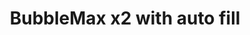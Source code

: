 ---
layout: default
category: bts
tags: ["bubbles"]
video: "https://player.vimeo.com/video/214230321?badge=0&amp;autopause=0&amp;player_id=0&amp;app_id=72231"
title: "BubbleMax x2 with auto fill"
thumbnail: "https://i.vimeocdn.com/video/630651859_295x166.jpg?r=pad"
---